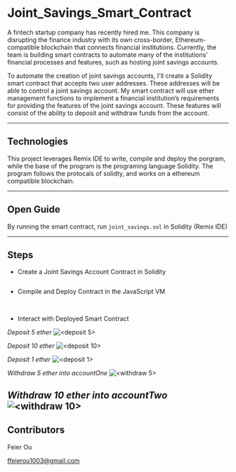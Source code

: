# Joint_Savings_Smart_Contract

A fintech startup company has recently hired me. This company is disrupting the finance industry with its own cross-border, Ethereum-compatible blockchain that connects financial institutions. Currently, the team is building smart contracts to automate many of the institutions’ financial processes and features, such as hosting joint savings accounts.

To automate the creation of joint savings accounts, I'll create a Solidity smart contract that accepts two user addresses. These addresses will be able to control a joint savings account. My smart contract will use ether management functions to implement a financial institution’s requirements for providing the features of the joint savings account. These features will consist of the ability to deposit and withdraw funds from the account.

---

## Technologies

This project leverages Remix IDE to write, compile and deploy the porgram, while the base of the program is the programing language Solidity. The program follows the protocals of solidty, and works on a ethereum compatible blockchain.

---

## Open Guide

By running the smart contract, run `joint_savings.sol` in Solidity (Remix IDE)

---
## Steps

* Create a Joint Savings Account Contract in Solidity

![<sol>](<Execution_Results/joint saving.png>)

* Compile and Deploy Contract in the JavaScript VM

![<compile>](<Execution_Results/compile.png>)
![<deploy>](<Execution_Results/deploy.png>)

* Interact with Deployed Smart Contract

*Deposit 5 ether*
![<deposit 5>](<Execution_Results/deposit 5 ether.png>)

*Deposit 10 ether*
![<deposit 10>](<Execution_Results/deposit 10 ether.png>)

*Deposit 1 ether*
![<deposit 1>](<Execution_Results/deposit 1 ether.png>)

*Withdraw 5 ether into accountOne*
![<withdraw 5>](<Execution_Results/withdraw 5 ether to account1.png>)

*Withdraw 10 ether into accountTwo*
![<withdraw 10>](<Execution_Results/withdraw 10 ether to account2.png>)
---
## Contributors

Feier Ou

ffeierou1003@gmail.com